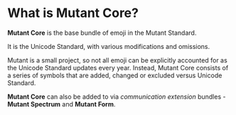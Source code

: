 # What is Mutant Core?

**Mutant Core** is the base bundle of emoji in the Mutant Standard.

It is the Unicode Standard, with various modifications and omissions.

Mutant is a small project, so not all emoji can be explicitly accounted for as the Unicode Standard updates every year. Instead, Mutant Core consists of a series of symbols that are added, changed or excluded versus Unicode Standard.

**Mutant Core** can also be added to via *communication extension* bundles - **Mutant Spectrum** and **Mutant Form**.
